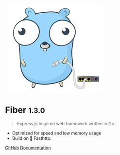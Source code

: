 ![logo](static/logo_320px_trans.png)

# Fiber <small>1.3.0</small>

> Express.js inspired web framework written in Go.

- Optimized for speed and low memory usage
- Build on 🚀 Fasthttp.

[GitHub](https://github.com/gofiber/fiber)
[Documentation](?id=getting-started)
